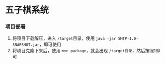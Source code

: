 # 五子棋系统

### 项目部署
   1. 将项目下载解压，进入 `/target`目录，使用 `java -jar SMTP-1.0-SNAPSHOT.jar`，即可使用
   2. 将项目克隆下来后，使用 `mvn package`，就会出现 `/target目录`，然后按照1即可
